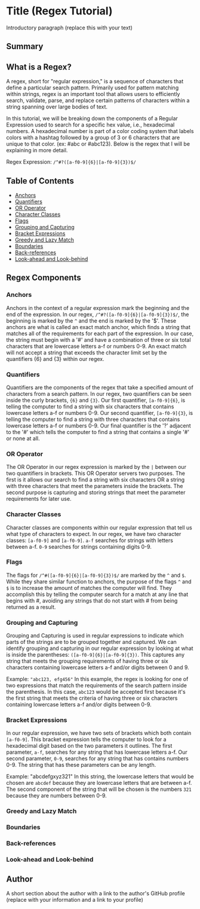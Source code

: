 # Title (Regex Tutorial)

Introductory paragraph (replace this with your text)

## Summary

## What is a Regex? 
A regex, short for "regular expression," is a sequence of characters that define a particular search pattern. Primarily used for pattern matching within strings, regex is an important tool that allows users to efficiently search, validate, parse, and replace certain patterns of characters within a string spanning over large bodies of text. 

In this tutorial, we will be breaking down the components of a Regular Expression used to search for a specific hex value, i.e., hexadecimal numbers. A hexadecimal number is part of a color coding system that labels colors with a hashtag followed by a group of 3 or 6 characters that are unique to that color. (ex: #abc or #abc123).
Below is the regex that I will be explaining in more detail.  

Regex Expression: `/^#?([a-f0-9]{6}|[a-f0-9]{3})$/` 


## Table of Contents

- [Anchors](#anchors)
- [Quantifiers](#quantifiers)
- [OR Operator](#or-operator)
- [Character Classes](#character-classes)
- [Flags](#flags)
- [Grouping and Capturing](#grouping-and-capturing)
- [Bracket Expressions](#bracket-expressions)
- [Greedy and Lazy Match](#greedy-and-lazy-match)
- [Boundaries](#boundaries)
- [Back-references](#back-references)
- [Look-ahead and Look-behind](#look-ahead-and-look-behind)

## Regex Components

### Anchors
Anchors in the context of a regular expression mark the beginning and the end of the expression. In our regex, `/^#?([a-f0-9]{6}|[a-f0-9]{3})$/`, the beginning is marked by the `^` and the end is marked by the '$'. These anchors are what is called an exact match anchor, which finds a string that matches all of the requirements for each part of the expression. In our case, the string must begin with a '#' and have a combination of three or six total characters that are lowercase letters a-f or numbers 0-9. An exact match will not accept a string that exceeds the character limit set by the quantifiers {6} and {3} within our regex. 

### Quantifiers
Quantifiers are the components of the regex that take a specified amount of characters from a search pattern. In our regex, two quantifiers can be seen inside the curly brackets, `{6}` and `{3}`. Our first quantifier, `[a-f0-9]{6}`, is telling the computer to find a string with six characters that contains lowercase letters a-f or numbers 0-9. Our second quantifier,  `[a-f0-9]{3}`, is telling the computer to find a string with three characters that contains lowercase letters a-f or numbers 0-9. Our final quantifier is the '?' adjacent to the '#' which tells the computer to find a string that contains a single '#' or none at all. 

### OR Operator
The OR Operator in our regex expression is marked by the `|` between our two quantifiers in brackets. This OR Operator servers two purposes. The first is it allows our search to find a string with six characters OR a string with three characters that meet the parameters inside the brackets. The second purpose is capturing and storing strings that meet the parameter requirements for later use. 

### Character Classes
Character classes are components within our regular expression that tell us what type of characters to expect. In our regex, we have two character classes: `[a-f0-9]` and `[a-f0-9]`. 
`a-f` searches for strings with letters between a-f. `0-9` searches for strings containing digits 0-9.

### Flags
The flags for `/^#([a-f0-9]{6}|[a-f0-9]{3})$/` are marked by the `^` and `$`. While they share similar function to anchors, the purpose of the flags `^` and `$` is to increase the amount of matches the computer will find. They accomplish this by telling the computer search for a match at any line that begins with #, avoiding any strings that do not start with # from being returned as a result. 

### Grouping and Capturing
Grouping and Capturing is used in regular expressions to indicate which parts of the strings are to be grouped together and captured. We can identify grouping and capturing in our regular expression by looking at what is inside the parentheses: `([a-f0-9]{6}|[a-f0-9]{3})`. This captures any string that meets the grouping requirements of having three or six characters containing lowercase letters a-f and/or digits between 0 and 9.

Example: `"abc123, efg456"` In this example, the regex is looking for one of two expressions that match the requirements of the search pattern inside the parenthesis. In this case, `abc123` would be accepted first because it's the first string that meets the criteria of having three or six characters containing lowercase letters a-f and/or digits between 0-9.

### Bracket Expressions
In our regular expression, we have two sets of brackets which both contain `[a-f0-9]`. This bracket expression tells the computer to look for a hexadecimal digit based on the two parameters it outlines. The first parameter, `a-f`, searches for any string that has lowercase letters a-f. Our second parameter, `0-9`, searches for any string that has contains numbers 0-9. The string that has these parameters can be any length. 

Example: "abcdefgxyz321" In this string, the lowercase letters that would be chosen are `abcdef` because they are lowercase letters that are between a-f. The second component of the string that will be chosen is the numbers `321` because they are numbers between 0-9.

### Greedy and Lazy Match

### Boundaries

### Back-references

### Look-ahead and Look-behind

## Author

A short section about the author with a link to the author's GitHub profile (replace with your information and a link to your profile)
